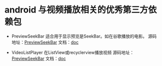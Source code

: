 # android 与视频播放相关的优秀第三方依赖包

* PreviewSeekBar 适合用于显示预览是SeekBar。如在谷歌播放的电影。
源码地址：[PreviewSeekBar](https://github.com/rubensousa/PreviewSeekBar) 文档：[doc](https://github.com/rubensousa/PreviewSeekBar/blob/master/README.md)

* VideoListPlayer 在ListView或recyclerview播放视频
源码地址：[PreviewSeekBar](https://github.com/waynell/VideoListPlayer) 文档：[doc](https://github.com/waynell/VideoListPlayer/blob/master/README.md)
